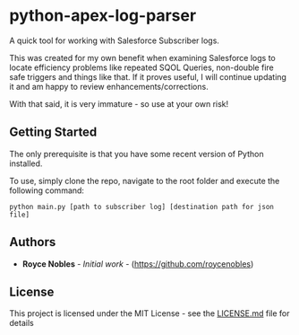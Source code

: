 # python-apex-log-parser
A quick tool for working with Salesforce Subscriber logs.

This was created for my own benefit when examining Salesforce logs to locate efficiency problems like repeated SQOL Queries, non-double fire safe triggers and things like that. If it proves useful, I will continue updating it and am happy to review enhancements/corrections.

With that said, it is very immature - so use at your own risk!

## Getting Started

The only prerequisite is that you have some recent version of Python installed.

To use, simply clone the repo, navigate to the root folder and execute the following command:

```
python main.py [path to subscriber log] [destination path for json file]
```

## Authors

* **Royce Nobles** - *Initial work* - (https://github.com/roycenobles)

## License

This project is licensed under the MIT License - see the [LICENSE.md](LICENSE.md) file for details